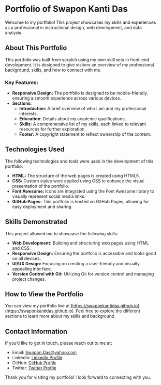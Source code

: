 # Portfolio of Swapon Kanti Das

Welcome to my portfolio! This project showcases my skills and experiences as a professional in instructional design, web development, and data analysis. 

## About This Portfolio

This portfolio was built from scratch using my own skill sets in front-end development. It is designed to give visitors an overview of my professional background, skills, and how to connect with me. 

### Key Features:
- **Responsive Design:** The portfolio is designed to be mobile-friendly, ensuring a smooth experience across various devices.
- **Sections:** 
  - **Introduction:** A brief overview of who I am and my professional interests.
  - **Education:** Details about my academic qualifications.
  - **Skills:** A comprehensive list of my skills, each linked to relevant resources for further exploration.
  - **Footer:** A copyright statement to reflect ownership of the content.

## Technologies Used

The following technologies and tools were used in the development of this portfolio:

- **HTML:** The structure of the web pages is created using HTML5.
- **CSS:** Custom styles were applied using CSS to enhance the visual presentation of the portfolio.
- **Font Awesome:** Icons are integrated using the Font Awesome library to visually represent social media links.
- **GitHub Pages:** This portfolio is hosted on GitHub Pages, allowing for easy deployment and sharing.

## Skills Demonstrated

This project allowed me to showcase the following skills:

- **Web Development:** Building and structuring web pages using HTML and CSS.
- **Responsive Design:** Ensuring the portfolio is accessible and looks good on all devices.
- **UI/UX Design:** Focusing on creating a user-friendly and visually appealing interface.
- **Version Control with Git:** Utilizing Git for version control and managing project changes.

## How to View the Portfolio

You can view my portfolio live at [https://swaponkantidas.github.io](https://swaponkantidas.github.io). Feel free to explore the different sections to learn more about my skills and background.

## Contact Information

If you’d like to get in touch, please reach out to me at:

- Email: [Swapon.Das@yahoo.com](mailto:Swapon.Das@yahoo.com)
- LinkedIn: [LinkedIn Profile](https://linkedin.com/in/swapon-kanti-das/)
- GitHub: [GitHub Profile](https://github.com/swaponkantdas)
- Twitter: [Twitter Profile](https://twitter.com/swapondas2)

Thank you for visiting my portfolio! I look forward to connecting with you.



